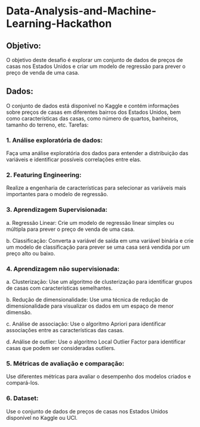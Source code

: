 # Data-Analysis-and-Machine-Learning-Hackathon
## Objetivo: 
O objetivo deste desafio é explorar um conjunto de dados de preços de casas nos
Estados Unidos e criar um modelo de regressão para prever o preço de venda de uma casa.
## Dados: 
O conjunto de dados está disponível no Kaggle e contém informações sobre preços de
casas em diferentes bairros dos Estados Unidos, bem como características das casas, como
número de quartos, banheiros, tamanho do terreno, etc.
Tarefas:
### 1. Análise exploratória de dados: 
Faça uma análise exploratória dos dados para entender a
distribuição das variáveis e identificar possíveis correlações entre elas.
### 2. Featuring Engineering: 
Realize a engenharia de características para selecionar as variáveis mais
importantes para o modelo de regressão.
### 3. Aprendizagem Supervisionada:
 a. Regressão Linear: Crie um modelo de regressão linear simples ou múltipla para prever o preço
de venda de uma casa.

 b. Classificação: Converta a variável de saída em uma variável binária e crie um modelo de
classificação para prever se uma casa será vendida por um preço alto ou baixo.
### 4. Aprendizagem não supervisionada:
 a. Clusterização: Use um algoritmo de clusterização para identificar grupos de casas com
características semelhantes.

 b. Redução de dimensionalidade: Use uma técnica de redução de dimensionalidade para
visualizar os dados em um espaço de menor dimensão.

 c. Análise de associação: Use o algoritmo Apriori para identificar associações entre as
características das casas.

 d. Análise de outlier: Use o algoritmo Local Outlier Factor para identificar casas que podem ser
consideradas outliers.
### 5. Métricas de avaliação e comparação: 
Use diferentes métricas para avaliar o desempenho dos
modelos criados e compará-los.
### 6. Dataset: 
Use o conjunto de dados de preços de casas nos Estados Unidos disponível no Kaggle
ou UCI.
